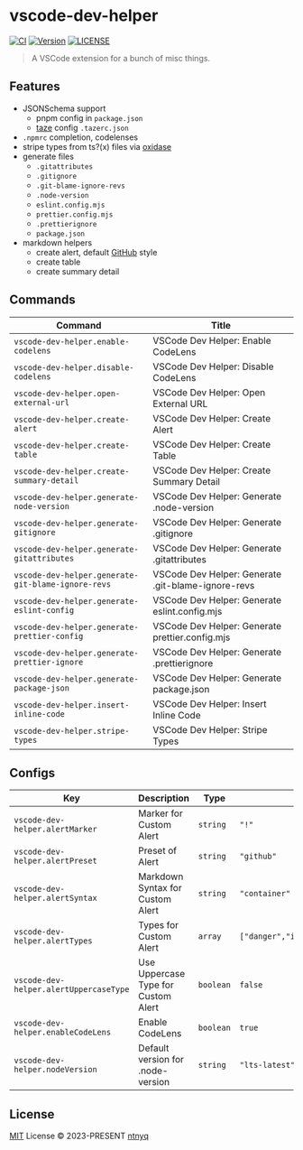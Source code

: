 # vscode-dev-helper

[![CI](https://github.com/ntnyq/vscode-dev-helper/workflows/CI/badge.svg)](https://github.com/ntnyq/vscode-dev-helper/actions)
[![Version](https://img.shields.io/visual-studio-marketplace/v/ntnyq.vscode-dev-helper)](https://marketplace.visualstudio.com/items/ntnyq.vscode-dev-helper)
[![LICENSE](https://img.shields.io/github/license/ntnyq/vscode-dev-helper.svg)](https://github.com/ntnyq/vscode-dev-helper/blob/main/LICENSE)

> A VSCode extension for a bunch of misc things.

## Features

- JSONSchema support
  - pnpm config in `package.json`
  - [taze](https://github.com/antfu-collective/taze) config `.tazerc.json`
- `.npmrc` completion, codelenses
- stripe types from ts?(x) files via [oxidase](https://github.com/branchseer/oxidase)
- generate files
  - `.gitattributes`
  - `.gitignore`
  - `.git-blame-ignore-revs`
  - `.node-version`
  - `eslint.config.mjs`
  - `prettier.config.mjs`
  - `.prettierignore`
  - `package.json`
- markdown helpers
  - create alert, default [GitHub](https://github.com/orgs/community/discussions/16925) style
  - create table
  - create summary detail

## Commands

<!-- commands -->

| Command                                            | Title                                              |
| -------------------------------------------------- | -------------------------------------------------- |
| `vscode-dev-helper.enable-codelens`                | VSCode Dev Helper: Enable CodeLens                 |
| `vscode-dev-helper.disable-codelens`               | VSCode Dev Helper: Disable CodeLens                |
| `vscode-dev-helper.open-external-url`              | VSCode Dev Helper: Open External URL               |
| `vscode-dev-helper.create-alert`                   | VSCode Dev Helper: Create Alert                    |
| `vscode-dev-helper.create-table`                   | VSCode Dev Helper: Create Table                    |
| `vscode-dev-helper.create-summary-detail`          | VSCode Dev Helper: Create Summary Detail           |
| `vscode-dev-helper.generate-node-version`          | VSCode Dev Helper: Generate .node-version          |
| `vscode-dev-helper.generate-gitignore`             | VSCode Dev Helper: Generate .gitignore             |
| `vscode-dev-helper.generate-gitattributes`         | VSCode Dev Helper: Generate .gitattributes         |
| `vscode-dev-helper.generate-git-blame-ignore-revs` | VSCode Dev Helper: Generate .git-blame-ignore-revs |
| `vscode-dev-helper.generate-eslint-config`         | VSCode Dev Helper: Generate eslint.config.mjs      |
| `vscode-dev-helper.generate-prettier-config`       | VSCode Dev Helper: Generate prettier.config.mjs    |
| `vscode-dev-helper.generate-prettier-ignore`       | VSCode Dev Helper: Generate .prettierignore        |
| `vscode-dev-helper.generate-package-json`          | VSCode Dev Helper: Generate package.json           |
| `vscode-dev-helper.insert-inline-code`             | VSCode Dev Helper: Insert Inline Code              |
| `vscode-dev-helper.stripe-types`                   | VSCode Dev Helper: Stripe Types                    |

<!-- commands -->

## Configs

<!-- configs -->

| Key                                    | Description                         | Type      | Default                                       |
| -------------------------------------- | ----------------------------------- | --------- | --------------------------------------------- |
| `vscode-dev-helper.alertMarker`        | Marker for Custom Alert             | `string`  | `"!"`                                         |
| `vscode-dev-helper.alertPreset`        | Preset of Alert                     | `string`  | `"github"`                                    |
| `vscode-dev-helper.alertSyntax`        | Markdown Syntax for Custom Alert    | `string`  | `"container"`                                 |
| `vscode-dev-helper.alertTypes`         | Types for Custom Alert              | `array`   | `["danger","info","success","tip","warning"]` |
| `vscode-dev-helper.alertUppercaseType` | Use Uppercase Type for Custom Alert | `boolean` | `false`                                       |
| `vscode-dev-helper.enableCodeLens`     | Enable CodeLens                     | `boolean` | `true`                                        |
| `vscode-dev-helper.nodeVersion`        | Default version for .node-version   | `string`  | `"lts-latest"`                                |

<!-- configs -->

## License

[MIT](./LICENSE) License © 2023-PRESENT [ntnyq](https://github.com/ntnyq)
